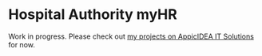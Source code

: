 # Hospital Authority myHR

Work in progress. Please check out [my projects on AppicIDEA IT Solutions](https://bit.ly/3D59Bxx) for now.
